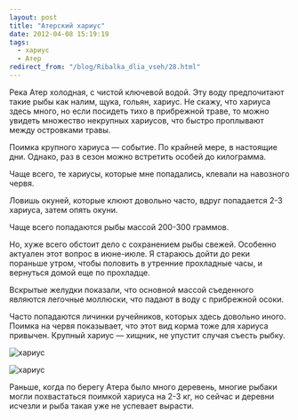 ```yaml
---
layout: post
title: "Атерский хариус"
date: 2012-04-08 15:19:19
tags:
  - хариус
  - Атер
redirect_from: "/blog/Ribalka_dlia_vseh/28.html"
---
```

Река Атер холодная, с чистой ключевой водой. Эту воду предпочитают такие
рыбы как налим, щука, гольян, хариус. Не скажу, что хариуса здесь много,
но если посидеть тихо в прибрежной траве, то можно увидеть множество
некрупных хариусов, что быстро проплывают между островками травы.

Поимка крупного хариуса — событие. По крайней мере, в настоящие дни.
Однако, раз в сезон можно встретить особей до килограмма.

Чаще всего, те хариусы, которые мне попадались, клевали на навозного
червя.

Ловишь окуней, которые клюют довольно часто, вдруг попадается 2-3
хариуса, затем опять окуни.

Чаще всего попадаются рыбы массой 200-300 граммов.

Но, хуже всего обстоит дело с сохранением рыбы свежей. Особенно актуален
этот вопрос в июне-июле. Я стараюсь дойти до реки пораньше утром, чтобы
половить в утренние прохладные часы, и вернуться домой еще по прохладце.

Вскрытые желудки показали, что основной массой съеденного являются
легочные моллюски, что падают в воду с прибрежной осоки.

Часто попадаются личинки ручейников, которых здесь довольно иного.
Поимка на червя показывает, что этот вид корма тоже для хариуса
привычен. Крупный хариус — хищник, не упустит случая съесть рыбку.

![хариус](http://fishingguru.ru/uploads/images/00/00/01/2012/04/08/b338d5.jpg)

![хариус](http://fishingguru.ru/uploads/images/00/00/01/2012/04/08/94aecf.jpg)

Раньше, когда по берегу Атера было много деревень, многие рыбаки могли
похвастаться поимкой хариуса на 2-3 кг, но сейчас и деревни исчезли и
рыба такая уже не успевает вырасти.
